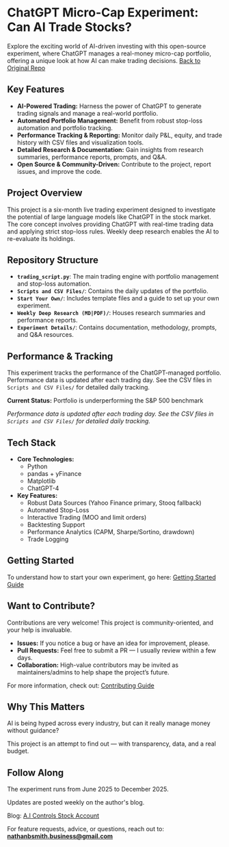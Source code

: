 # ChatGPT Micro-Cap Experiment: Can AI Trade Stocks?

Explore the exciting world of AI-driven investing with this open-source experiment, where ChatGPT manages a real-money micro-cap portfolio, offering a unique look at how AI can make trading decisions.  [Back to Original Repo](https://github.com/LuckyOne7777/ChatGPT-Micro-Cap-Experiment)

## Key Features

*   **AI-Powered Trading:** Harness the power of ChatGPT to generate trading signals and manage a real-world portfolio.
*   **Automated Portfolio Management:** Benefit from robust stop-loss automation and portfolio tracking.
*   **Performance Tracking & Reporting:** Monitor daily P&L, equity, and trade history with CSV files and visualization tools.
*   **Detailed Research & Documentation:** Gain insights from research summaries, performance reports, prompts, and Q&A.
*   **Open Source & Community-Driven:** Contribute to the project, report issues, and improve the code.

## Project Overview

This project is a six-month live trading experiment designed to investigate the potential of large language models like ChatGPT in the stock market. The core concept involves providing ChatGPT with real-time trading data and applying strict stop-loss rules. Weekly deep research enables the AI to re-evaluate its holdings.

## Repository Structure

*   **`trading_script.py`**: The main trading engine with portfolio management and stop-loss automation.
*   **`Scripts and CSV Files/`**: Contains the daily updates of the portfolio.
*   **`Start Your Own/`**: Includes template files and a guide to set up your own experiment.
*   **`Weekly Deep Research (MD|PDF)/`**: Houses research summaries and performance reports.
*   **`Experiment Details/`**: Contains documentation, methodology, prompts, and Q&A resources.

## Performance & Tracking

This experiment tracks the performance of the ChatGPT-managed portfolio. Performance data is updated after each trading day.  See the CSV files in `Scripts and CSV Files/` for detailed daily tracking.

**Current Status:** Portfolio is underperforming the S&P 500 benchmark

*Performance data is updated after each trading day. See the CSV files in `Scripts and CSV Files/` for detailed daily tracking.*

## Tech Stack

*   **Core Technologies:**
    *   Python
    *   pandas + yFinance
    *   Matplotlib
    *   ChatGPT-4
*   **Key Features:**
    *   Robust Data Sources (Yahoo Finance primary, Stooq fallback)
    *   Automated Stop-Loss
    *   Interactive Trading (MOO and limit orders)
    *   Backtesting Support
    *   Performance Analytics (CAPM, Sharpe/Sortino, drawdown)
    *   Trade Logging

## Getting Started

To understand how to start your own experiment, go here: [Getting Started Guide](https://github.com/LuckyOne7777/ChatGPT-Micro-Cap-Experiment/blob/main/Start%20Your%20Own/README.md)

## Want to Contribute?

Contributions are very welcome! This project is community-oriented, and your help is invaluable.

*   **Issues:** If you notice a bug or have an idea for improvement, please.
*   **Pull Requests:** Feel free to submit a PR — I usually review within a few days.
*   **Collaboration:** High-value contributors may be invited as maintainers/admins to help shape the project’s future.

For more information, check out: [Contributing Guide](https://github.com/LuckyOne7777/ChatGPT-Micro-Cap-Experiment/blob/main/Other/CONTRIBUTING.md)

## Why This Matters

AI is being hyped across every industry, but can it really manage money without guidance?

This project is an attempt to find out — with transparency, data, and a real budget.

## Follow Along

The experiment runs from June 2025 to December 2025.

Updates are posted weekly on the author's blog.

Blog: [A.I Controls Stock Account](https://nathanbsmith729.substack.com)

For feature requests, advice, or questions, reach out to: **nathanbsmith.business@gmail.com**
